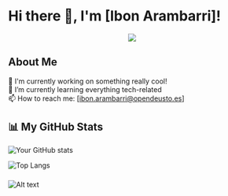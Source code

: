 # Hi there 👋, I'm [Ibon Arambarri]!

<div align="center">
  <img src="[[https://media.graphassets.com/iOHVkwZJSROO9LafpHiX" />
</div>

## About Me

🔭 I'm currently working on something really cool!  
🌱 I’m currently learning everything tech-related  
📫 How to reach me: [ibon.arambarri@opendeusto.es]

## 📊 My GitHub Stats

![Your GitHub stats](https://github-readme-stats.vercel.app/api?username=ibonarambarri&show_icons=true&count_private=true&hide=stars)

![Top Langs](https://github-readme-stats.vercel.app/api/top-langs/?username=ibonarambarri&layout=compact)


###

  ![Alt text](https://spotify-recently-played-readme.vercel.app/api?user=31ppqhhzpuatw6rzpcjkpeapsyca)


###

